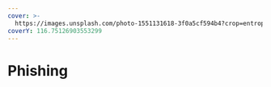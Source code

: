 ```yaml
---
cover: >-
  https://images.unsplash.com/photo-1551131618-3f0a5cf594b4?crop=entropy&cs=tinysrgb&fm=jpg&ixid=MnwxOTcwMjR8MHwxfHNlYXJjaHw1fHxmaXNoaW5nfGVufDB8fHx8MTY1NjQwNDUxNA&ixlib=rb-1.2.1&q=80
coverY: 116.75126903553299
---
```


# Phishing

